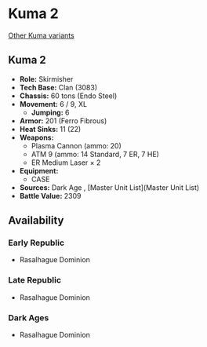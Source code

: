# Kuma 2 

[Other Kuma variants](../kuma.md) 

## Kuma 2 

- **Role:** Skirmisher 
- **Tech Base:** Clan (3083) 
- **Chassis:** 60 tons (Endo Steel) 
- **Movement:** 6 / 9, XL 
  - **Jumping:** 6 
- **Armor:** 201 (Ferro Fibrous) 
- **Heat Sinks:** 11 (22) 
- **Weapons:** 
  - Plasma Cannon (ammo: 20) 
  - ATM 9 (ammo: 14 Standard, 7 ER, 7 HE) 
  - ER Medium Laser × 2 
- **Equipment:** 
  - CASE 
- **Sources:** Dark Age , [Master Unit List](Master Unit List) 
- **Battle Value:** 2309 

## Availability 

### Early Republic 

- Rasalhague Dominion 

### Late Republic 

- Rasalhague Dominion 

### Dark Ages 

- Rasalhague Dominion 

